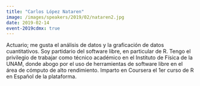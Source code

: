 ```yaml
---
title: "Carlos López Nataren"
image: /images/speakers/2019/02/nataren2.jpg
date: 2019-02-14
event-2019cdmx: true
---
```


Actuario; me gusta el análisis de datos y la graficación de datos cuantitativos. Soy partidario del software libre, en particular de R. Tengo el privilegio de trabajar como técnico académico en el Instituto de Física de la UNAM, donde abogo por el uso de herramientas de software libre en el área de cómputo de alto rendimiento. Imparto en Coursera el 1er curso de R en Español de la plataforma.